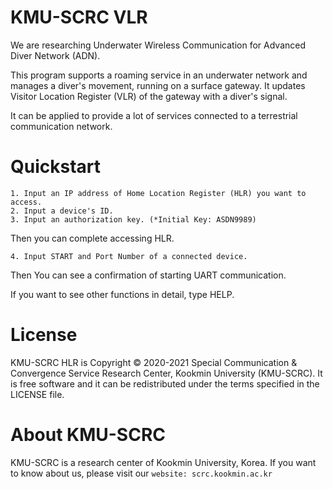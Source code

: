 # KMU-SCRC VLR
We are researching Underwater Wireless Communication for Advanced Diver Network (ADN).

This program supports a roaming service in an underwater network and manages a diver's movement, running on a surface gateway.
It updates Visitor Location Register (VLR) of the gateway with a diver's signal.

It can be applied to provide a lot of services connected to a terrestrial communication network.



# Quickstart
```
1. Input an IP address of Home Location Register (HLR) you want to access.
2. Input a device's ID.
3. Input an authorization key. (*Initial Key: ASDN9989)
```

Then you can complete accessing HLR.

```
4. Input START and Port Number of a connected device.
```

Then You can see a confirmation of starting UART communication.

If you want to see other functions in detail, type HELP.



# License
KMU-SCRC HLR is Copyright © 2020-2021 Special Communication & Convergence Service Research Center, Kookmin University (KMU-SCRC).
It is free software and it can be redistributed under the terms specified in the LICENSE file.



# About KMU-SCRC
KMU-SCRC is a research center of Kookmin University, Korea.
If you want to know about us, please visit our ```website: scrc.kookmin.ac.kr```
